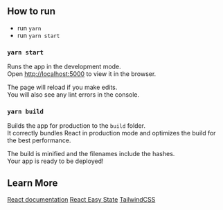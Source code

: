 ## How to run

- run `yarn`
- run `yarn start`

### `yarn start`

Runs the app in the development mode.<br />
Open [http://localhost:5000](http://localhost:5000) to view it in the browser.

The page will reload if you make edits.<br />
You will also see any lint errors in the console.

### `yarn build`

Builds the app for production to the `build` folder.<br />
It correctly bundles React in production mode and optimizes the build for the best performance.

The build is minified and the filenames include the hashes.<br />
Your app is ready to be deployed!

## Learn More

[React documentation](https://reactjs.org/)
[React Easy State](https://github.com/solkimicreb/react-easy-state)
[TailwindCSS](https://tailwindcss.com/)

